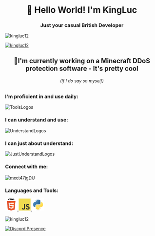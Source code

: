 <h1 align="center">👋 Hello World! I'm KingLuc</h1>
<h3 align="center">Just your casual British Developer</h3>

<p align="left"> <img src="https://komarev.com/ghpvc/?username=kingluc12&label=Views&color=000000&style=plastic" alt="kingluc12" /> </p>

<p align="left"> <a href="https://github.com/ryo-ma/github-profile-trophy"><img src="https://github-profile-trophy.vercel.app/?username=kingluc12" alt="kingluc12" /></a> </p>

<h2 align="center"> 🚧I'm currently working on a Minecraft DDoS protection software - It's pretty cool</h2>
<h6 align="center">(If I do say so myself)</h6>

<h3 align="left">I'm proficient in and use daily:</h3>

![ToolsLogos](https://skillicons.dev/icons?i=js,nodejs,express,discordjs,html,github,vscode,mongodb,lua,discord)

<h3 align="left">I can understand and use:</h3>

![UnderstandLogos](https://skillicons.dev/icons?i=docker,bash,git,python,nginx)

<h3 align="left">I can just about understand:</h3>

![JustUnderstandLogos](https://skillicons.dev/icons?i=java)

<h3 align="left">Connect with me:</h3>
<p align="left">
<a href="https://discord.gg/mxct47jgDU" target="blank"><img align="center" src="https://raw.githubusercontent.com/rahuldkjain/github-profile-readme-generator/master/src/images/icons/Social/discord.svg" alt="mxct47jgDU" height="30" width="40" /></a>
</p>

<h3 align="left">Languages and Tools:</h3>
<p align="left"> <a href="https://www.w3.org/html/" target="_blank" rel="noreferrer"> <img src="https://raw.githubusercontent.com/devicons/devicon/master/icons/html5/html5-original-wordmark.svg" alt="html5" width="40" height="40"/> </a> <a href="https://developer.mozilla.org/en-US/docs/Web/JavaScript" target="_blank" rel="noreferrer"> <img src="https://raw.githubusercontent.com/devicons/devicon/master/icons/javascript/javascript-original.svg" alt="javascript" width="40" height="40"/> </a> <a href="https://www.python.org" target="_blank" rel="noreferrer"> <img src="https://raw.githubusercontent.com/devicons/devicon/master/icons/python/python-original.svg" alt="python" width="40" height="40"/> </a> </p>

<p><img align="center" src="https://github-readme-stats.vercel.app/api/top-langs?username=kingluc12&show_icons=true&locale=en&layout=compact" alt="kingluc12" /></p>

[![Discord Presence](https://lanyard.cnrad.dev/api/788654369225703429)](https://discord.com/users/788654369225703429)
